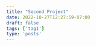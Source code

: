 ```yaml
---
title: "Second Project"
date: 2022-10-27T12:27:59-07:00
draft: false
tags: ['tag1']
type: 'posts'
---
```


